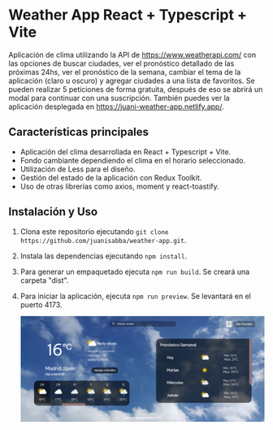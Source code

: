# Weather App React + Typescript + Vite

Aplicación de clima utilizando la API de https://www.weatherapi.com/ con las opciones de buscar ciudades, ver el pronóstico detallado de las próximas 24hs, ver el pronóstico de la semana, cambiar el tema de la aplicación (claro u oscuro) y agregar ciudades a una lista de favoritos. Se pueden realizar 5 peticiones de forma gratuita, después de eso se abrirá un modal para continuar con una suscripción. 
También puedes ver la aplicación desplegada en https://juani-weather-app.netlify.app/.

## Características principales

- Aplicación del clima desarrollada en React + Typescript + Vite.
- Fondo cambiante dependiendo el clima en el horario seleccionado.
- Utilización de Less para el diseño.
- Gestión del estado de la aplicación con Redux Toolkit.
- Uso de otras librerías como axios, moment y react-toastify.

## Instalación y Uso

1. Clona este repositorio ejecutando `git clone https://github.com/juanisabba/weather-app.git`.
2. Instala las dependencias ejecutando `npm install`.
4. Para generar un empaquetado ejecuta `npm run build`. Se creará una carpeta "dist".
5. Para iniciar la aplicación, ejecuta `npm run preview`. Se levantará en el puerto 4173.

   ![image](https://raw.githubusercontent.com/juanisabba/weather-app/main/src/assets/examples/example1.jpg?token=GHSAT0AAAAAACHSSPNAOIMKNIFKZDSAETSIZIHSVNQ)
